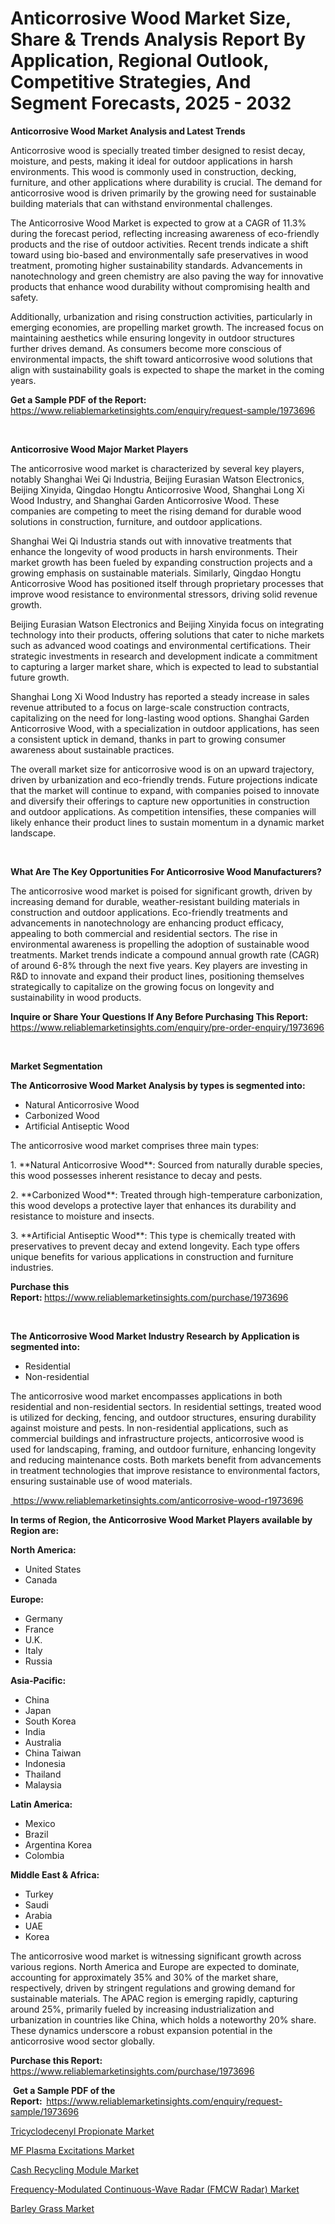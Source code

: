 <p><h1>Anticorrosive Wood Market Size, Share & Trends Analysis Report By Application, Regional Outlook, Competitive Strategies, And Segment Forecasts, 2025 - 2032</h1></p><p><strong>Anticorrosive Wood Market Analysis and Latest Trends</strong></p>
<p><p>Anticorrosive wood is specially treated timber designed to resist decay, moisture, and pests, making it ideal for outdoor applications in harsh environments. This wood is commonly used in construction, decking, furniture, and other applications where durability is crucial. The demand for anticorrosive wood is driven primarily by the growing need for sustainable building materials that can withstand environmental challenges.</p><p>The Anticorrosive Wood Market is expected to grow at a CAGR of 11.3% during the forecast period, reflecting increasing awareness of eco-friendly products and the rise of outdoor activities. Recent trends indicate a shift toward using bio-based and environmentally safe preservatives in wood treatment, promoting higher sustainability standards. Advancements in nanotechnology and green chemistry are also paving the way for innovative products that enhance wood durability without compromising health and safety.</p><p>Additionally, urbanization and rising construction activities, particularly in emerging economies, are propelling market growth. The increased focus on maintaining aesthetics while ensuring longevity in outdoor structures further drives demand. As consumers become more conscious of environmental impacts, the shift toward anticorrosive wood solutions that align with sustainability goals is expected to shape the market in the coming years.</p></p>
<p><strong>Get a Sample PDF of the Report:&nbsp;</strong> <a href="https://www.reliablemarketinsights.com/enquiry/request-sample/1973696?utm_campaign=2241&utm_medium=2&utm_source=Github&utm_content=ia&utm_term=02042025&utm_id=anticorrosive-wood">https://www.reliablemarketinsights.com/enquiry/request-sample/1973696</a></p>
<p>&nbsp;</p>
<p><strong>Anticorrosive Wood Major Market Players</strong></p>
<p><p>The anticorrosive wood market is characterized by several key players, notably Shanghai Wei Qi Industria, Beijing Eurasian Watson Electronics, Beijing Xinyida, Qingdao Hongtu Anticorrosive Wood, Shanghai Long Xi Wood Industry, and Shanghai Garden Anticorrosive Wood. These companies are competing to meet the rising demand for durable wood solutions in construction, furniture, and outdoor applications.</p><p>Shanghai Wei Qi Industria stands out with innovative treatments that enhance the longevity of wood products in harsh environments. Their market growth has been fueled by expanding construction projects and a growing emphasis on sustainable materials. Similarly, Qingdao Hongtu Anticorrosive Wood has positioned itself through proprietary processes that improve wood resistance to environmental stressors, driving solid revenue growth.</p><p>Beijing Eurasian Watson Electronics and Beijing Xinyida focus on integrating technology into their products, offering solutions that cater to niche markets such as advanced wood coatings and environmental certifications. Their strategic investments in research and development indicate a commitment to capturing a larger market share, which is expected to lead to substantial future growth.</p><p>Shanghai Long Xi Wood Industry has reported a steady increase in sales revenue attributed to a focus on large-scale construction contracts, capitalizing on the need for long-lasting wood options. Shanghai Garden Anticorrosive Wood, with a specialization in outdoor applications, has seen a consistent uptick in demand, thanks in part to growing consumer awareness about sustainable practices.</p><p>The overall market size for anticorrosive wood is on an upward trajectory, driven by urbanization and eco-friendly trends. Future projections indicate that the market will continue to expand, with companies poised to innovate and diversify their offerings to capture new opportunities in construction and outdoor applications. As competition intensifies, these companies will likely enhance their product lines to sustain momentum in a dynamic market landscape.</p></p>
<p>&nbsp;</p>
<p><strong>What Are The Key Opportunities For Anticorrosive Wood Manufacturers?</strong></p>
<p><p>The anticorrosive wood market is poised for significant growth, driven by increasing demand for durable, weather-resistant building materials in construction and outdoor applications. Eco-friendly treatments and advancements in nanotechnology are enhancing product efficacy, appealing to both commercial and residential sectors. The rise in environmental awareness is propelling the adoption of sustainable wood treatments. Market trends indicate a compound annual growth rate (CAGR) of around 6-8% through the next five years. Key players are investing in R&D to innovate and expand their product lines, positioning themselves strategically to capitalize on the growing focus on longevity and sustainability in wood products.</p></p>
<p><strong>Inquire or Share Your Questions If Any Before Purchasing This Report:</strong> <a href="https://www.reliablemarketinsights.com/enquiry/pre-order-enquiry/1973696?utm_campaign=2241&utm_medium=2&utm_source=Github&utm_content=ia&utm_term=02042025&utm_id=anticorrosive-wood">https://www.reliablemarketinsights.com/enquiry/pre-order-enquiry/1973696</a></p>
<p>&nbsp;</p>
<p><strong>Market Segmentation</strong></p>
<p><strong>The Anticorrosive Wood Market Analysis by types is segmented into:</strong></p>
<p><ul><li>Natural Anticorrosive Wood</li><li>Carbonized Wood</li><li>Artificial Antiseptic Wood</li></ul></p>
<p><p>The anticorrosive wood market comprises three main types: </p><p>1. **Natural Anticorrosive Wood**: Sourced from naturally durable species, this wood possesses inherent resistance to decay and pests. </p><p>2. **Carbonized Wood**: Treated through high-temperature carbonization, this wood develops a protective layer that enhances its durability and resistance to moisture and insects. </p><p>3. **Artificial Antiseptic Wood**: This type is chemically treated with preservatives to prevent decay and extend longevity. Each type offers unique benefits for various applications in construction and furniture industries.</p></p>
<p><strong>Purchase this Report:&nbsp;</strong><a href="https://www.reliablemarketinsights.com/purchase/1973696?utm_campaign=2241&utm_medium=2&utm_source=Github&utm_content=ia&utm_term=02042025&utm_id=anticorrosive-wood">https://www.reliablemarketinsights.com/purchase/1973696</a></p>
<p>&nbsp;</p>
<p><strong>The Anticorrosive Wood Market Industry Research by Application is segmented into:</strong></p>
<p><ul><li>Residential</li><li>Non-residential</li></ul></p>
<p><p>The anticorrosive wood market encompasses applications in both residential and non-residential sectors. In residential settings, treated wood is utilized for decking, fencing, and outdoor structures, ensuring durability against moisture and pests. In non-residential applications, such as commercial buildings and infrastructure projects, anticorrosive wood is used for landscaping, framing, and outdoor furniture, enhancing longevity and reducing maintenance costs. Both markets benefit from advancements in treatment technologies that improve resistance to environmental factors, ensuring sustainable use of wood materials.</p></p>
<p><a href="https://www.reliablemarketinsights.com/anticorrosive-wood-r1973696?utm_campaign=2241&utm_medium=2&utm_source=Github&utm_content=ia&utm_term=02042025&utm_id=anticorrosive-wood">&nbsp;https://www.reliablemarketinsights.com/anticorrosive-wood-r1973696</a></p>
<p><strong>In terms of Region, the Anticorrosive Wood Market Players available by Region are:</strong></p>
<p>
    <p> <strong> North America: </strong>
        <ul>
            <li>United States</li>
            <li>Canada</li>
        </ul>
        </p> 
    <p> <strong> Europe: </strong>
        <ul>
            <li>Germany</li>
            <li>France</li>
            <li>U.K.</li>
            <li>Italy</li>
            <li>Russia</li>
        </ul>
        </p> 
    <p> <strong> Asia-Pacific: </strong>
        <ul>
            <li>China</li>
            <li>Japan</li>
            <li>South Korea</li>
            <li>India</li>
            <li>Australia</li>
            <li>China Taiwan</li>
            <li>Indonesia</li>
            <li>Thailand</li>
            <li>Malaysia</li>
        </ul>
        </p> 
    <p> <strong> Latin America: </strong>
        <ul>
            <li>Mexico</li>
            <li>Brazil</li>
            <li>Argentina Korea</li>
            <li>Colombia</li>
        </ul>
        </p> 
    <p> <strong> Middle East & Africa: </strong>
        <ul>
            <li>Turkey</li>
            <li>Saudi</li>
            <li>Arabia</li>
            <li>UAE</li>
            <li>Korea</li>
        </ul>
    </p>
    </p>
<p><p>The anticorrosive wood market is witnessing significant growth across various regions. North America and Europe are expected to dominate, accounting for approximately 35% and 30% of the market share, respectively, driven by stringent regulations and growing demand for sustainable materials. The APAC region is emerging rapidly, capturing around 25%, primarily fueled by increasing industrialization and urbanization in countries like China, which holds a noteworthy 20% share. These dynamics underscore a robust expansion potential in the anticorrosive wood sector globally.</p></p>
<p><strong>Purchase this Report: </strong><a href="https://www.reliablemarketinsights.com/purchase/1973696?utm_campaign=2241&utm_medium=2&utm_source=Github&utm_content=ia&utm_term=02042025&utm_id=anticorrosive-wood">https://www.reliablemarketinsights.com/purchase/1973696</a></p>
<p>&nbsp;<strong>Get a Sample PDF of the Report:&nbsp;&nbsp;</strong><a href="https://www.reliablemarketinsights.com/enquiry/request-sample/1973696?utm_campaign=2241&utm_medium=2&utm_source=Github&utm_content=ia&utm_term=02042025&utm_id=anticorrosive-wood">https://www.reliablemarketinsights.com/enquiry/request-sample/1973696</a></p>
<p><strong></strong></p>
<p><p><a href="https://github.com/seherlouize/Market-Research-Report-List-1/blob/main/tricyclodecenyl-propionate-market.md?utm_campaign=2241&utm_medium=2&utm_source=Github&utm_content=ia&utm_term=02042025&utm_id=anticorrosive-wood">Tricyclodecenyl Propionate Market</a></p><p><a href="https://www.linkedin.com/pulse/mf-plasma-excitations-market-analysis-sizetrends-size-forecast-a9r0e?utm_campaign=2241&utm_medium=2&utm_source=Github&utm_content=ia&utm_term=02042025&utm_id=anticorrosive-wood">MF Plasma Excitations Market</a></p><p><a href="https://www.linkedin.com/pulse/in-depth-analysis-cash-recycling-module-market-2025-2032-majle?utm_campaign=2241&utm_medium=2&utm_source=Github&utm_content=ia&utm_term=02042025&utm_id=anticorrosive-wood">Cash Recycling Module Market</a></p><p><a href="https://www.linkedin.com/pulse/frequency-modulated-continuous-wave-radar-fmcw-market-research-wgaze?utm_campaign=2241&utm_medium=2&utm_source=Github&utm_content=ia&utm_term=02042025&utm_id=anticorrosive-wood">Frequency-Modulated Continuous-Wave Radar (FMCW Radar) Market</a></p><p><a href="https://github.com/delcirodda4f/Market-Research-Report-List-1/blob/main/barley-grass-market.md?utm_campaign=2241&utm_medium=2&utm_source=Github&utm_content=ia&utm_term=02042025&utm_id=anticorrosive-wood">Barley Grass Market</a></p></p>